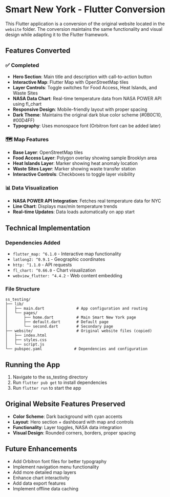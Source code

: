 # Smart New York - Flutter Conversion

This Flutter application is a conversion of the original website located in the `website` folder. The conversion maintains the same functionality and visual design while adapting it to the Flutter framework.

## Features Converted

### ✅ Completed
- **Hero Section**: Main title and description with call-to-action button
- **Interactive Map**: Flutter Map with OpenStreetMap tiles
- **Layer Controls**: Toggle switches for Food Access, Heat Islands, and Waste Sites
- **NASA Data Chart**: Real-time temperature data from NASA POWER API using fl_chart
- **Responsive Design**: Mobile-friendly layout with proper spacing
- **Dark Theme**: Maintains the original dark blue color scheme (#0B0C10, #00D4FF)
- **Typography**: Uses monospace font (Orbitron font can be added later)

### 🗺️ Map Features
- **Base Layer**: OpenStreetMap tiles
- **Food Access Layer**: Polygon overlay showing sample Brooklyn area
- **Heat Islands Layer**: Marker showing heat anomaly location
- **Waste Sites Layer**: Marker showing waste transfer station
- **Interactive Controls**: Checkboxes to toggle layer visibility

### 📊 Data Visualization
- **NASA POWER API Integration**: Fetches real temperature data for NYC
- **Line Chart**: Displays max/min temperature trends
- **Real-time Updates**: Data loads automatically on app start

## Technical Implementation

### Dependencies Added
- `flutter_map: ^6.1.0` - Interactive map functionality
- `latlong2: ^0.9.1` - Geographic coordinates
- `http: ^1.1.0` - API requests
- `fl_chart: ^0.66.0` - Chart visualization
- `webview_flutter: ^4.4.2` - Web content embedding

### File Structure
```
ss_testing/
├── lib/
│   ├── main.dart              # App configuration and routing
│   └── pages/
│       ├── home.dart          # Main Smart New York page
│       ├── default.dart       # Default page
│       └── second.dart        # Secondary page
├── website/                   # Original website files (copied)
│   ├── index.html
│   ├── styles.css
│   └── script.js
└── pubspec.yaml              # Dependencies and configuration
```

## Running the App

1. Navigate to the ss_testing directory
2. Run `flutter pub get` to install dependencies
3. Run `flutter run` to start the app

## Original Website Features Preserved

- **Color Scheme**: Dark background with cyan accents
- **Layout**: Hero section + dashboard with map and controls
- **Functionality**: Layer toggles, NASA data integration
- **Visual Design**: Rounded corners, borders, proper spacing

## Future Enhancements

- Add Orbitron font files for better typography
- Implement navigation menu functionality
- Add more detailed map layers
- Enhance chart interactivity
- Add data export features
- Implement offline data caching

